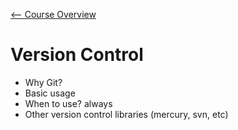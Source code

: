 [<-- Course Overview](../../1-Overview/overview.md)
# Version Control
* Why Git?
* Basic usage
* When to use? always
* Other version control libraries (mercury, svn, etc)
